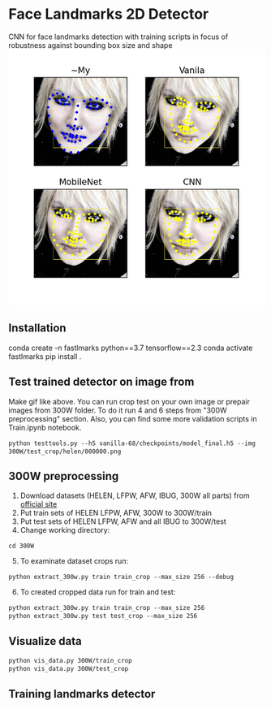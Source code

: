 # Face Landmarks 2D Detector
CNN for face landmarks detection with training scripts in focus of robustness against bounding box size and shape
<img src="ezgif-2-7fa0691c7c.gif"/></img>

## Installation
conda create -n fastlmarks python==3.7 tensorflow==2.3
conda activate fastlmarks
pip install .

## Test trained detector on image from 
Make gif like above. You can run crop test on your own image or prepair images from 300W folder.
To do it run 4 and 6 steps from "300W preprocessing" section.
Also, you can find some more validation scripts in Train.ipynb notebook. 
```buildoutcfg
python testtools.py --h5 vanilla-68/checkpoints/model_final.h5 --img 300W/test_crop/helen/000000.png
```

## 300W preprocessing
1. Download datasets (HELEN, LFPW, AFW, IBUG, 300W all parts) from [official site](https://ibug.doc.ic.ac.uk/resources/facial-point-annotations/)
2. Put train sets of HELEN LFPW, AFW, 300W to 300W/train
3. Put test sets of HELEN LFPW, AFW and all IBUG to 300W/test
4. Change working directory:

````
cd 300W
````

5. To examinate dataset crops run:    

````
python extract_300w.py train train_crop --max_size 256 --debug
````

6. To created cropped data run for train and test:

````
python extract_300w.py train train_crop --max_size 256
python extract_300w.py test test_crop --max_size 256
````

## Visualize data

```
python vis_data.py 300W/train_crop
python vis_data.py 300W/test_crop
```

## Training landmarks detector
